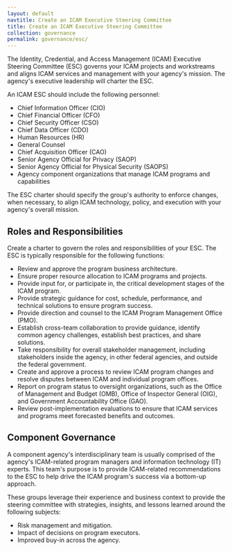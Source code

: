 ```yaml
---
layout: default
navtitle: Create an ICAM Executive Steering Committee
title: Create an ICAM Executive Steering Committee
collection: governance
permalink: governance/esc/
---
```


The Identity, Credential, and Access Management (ICAM) Executive Steering Committee (ESC) governs your ICAM projects and workstreams and aligns ICAM services and management with your agency's mission. The agency's executive leadership will charter the ESC.

An ICAM ESC should include the following personnel:

- Chief Information Officer (CIO)
- Chief Financial Officer (CFO)
- Chief Security Officer (CSO)
- Chief Data Officer (CDO)
- Human Resources (HR)
- General Counsel
- Chief Acquisition Officer (CAO)
- Senior Agency Official for Privacy (SAOP)
- Senior Agency Official for Physical Security (SAOPS)
- Agency component organizations that manage ICAM programs and capabilities

The ESC charter should specify the group's authority to enforce changes, when necessary, to align ICAM technology, policy, and execution with your agency's overall mission.

## Roles and Responsibilities

Create a charter to govern the roles and responsibilities of your ESC. The ESC is typically responsible for the following functions:

- Review and approve the program business architecture.
- Ensure proper resource allocation to ICAM programs and projects.
- Provide input for, or participate in, the critical development stages of the ICAM program.
- Provide strategic guidance for cost, schedule, performance, and technical solutions to ensure program success.
- Provide direction and counsel to the ICAM Program Management Office (PMO).
- Establish cross-team collaboration to provide guidance, identify common agency challenges, establish best practices, and share solutions.
- Take responsibility for overall stakeholder management, including stakeholders inside the agency, in other federal agencies, and outside the federal government.
- Create and approve a process to review ICAM program changes and resolve disputes between ICAM and individual program offices.
- Report on program status to oversight organizations, such as the Office of Management and Budget (OMB), Office of Inspector General (OIG), and Government Accountability Office (GAO).
- Review post-implementation evaluations to ensure that ICAM services and programs meet forecasted benefits and outcomes.

## Component Governance

A component agency's interdisciplinary team is usually comprised of the agency's ICAM-related program managers and information technology (IT) experts. This team's purpose is to provide ICAM-related recommendations to the ESC to help drive the ICAM program's success via a bottom-up approach.

These groups leverage their experience and business context to provide the steering committee with strategies, insights, and lessons learned around the following subjects:

- Risk management and mitigation.
- Impact of decisions on program executors.
- Improved buy-in across the agency.
